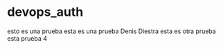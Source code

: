 # devops_auth

esto es una prueba
esta es una prueba Denis Diestra
esta es otra prueba
esta prueba 4
